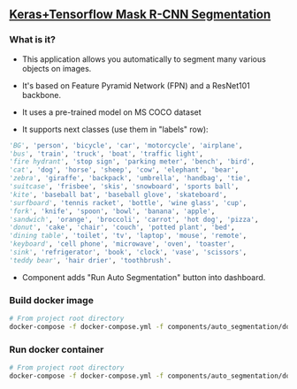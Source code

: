 ## [Keras+Tensorflow Mask R-CNN Segmentation](https://github.com/matterport/Mask_RCNN)

### What is it?
-  This application allows you automatically to segment many various objects on images.
-  It's based on Feature Pyramid Network (FPN) and a ResNet101 backbone.

-  It uses a pre-trained model on MS COCO dataset
-  It supports next classes (use them in "labels" row):
```python
'BG', 'person', 'bicycle', 'car', 'motorcycle', 'airplane',
'bus', 'train', 'truck', 'boat', 'traffic light',
'fire hydrant', 'stop sign', 'parking meter', 'bench', 'bird',
'cat', 'dog', 'horse', 'sheep', 'cow', 'elephant', 'bear',
'zebra', 'giraffe', 'backpack', 'umbrella', 'handbag', 'tie',
'suitcase', 'frisbee', 'skis', 'snowboard', 'sports ball',
'kite', 'baseball bat', 'baseball glove', 'skateboard',
'surfboard', 'tennis racket', 'bottle', 'wine glass', 'cup',
'fork', 'knife', 'spoon', 'bowl', 'banana', 'apple',
'sandwich', 'orange', 'broccoli', 'carrot', 'hot dog', 'pizza',
'donut', 'cake', 'chair', 'couch', 'potted plant', 'bed',
'dining table', 'toilet', 'tv', 'laptop', 'mouse', 'remote',
'keyboard', 'cell phone', 'microwave', 'oven', 'toaster',
'sink', 'refrigerator', 'book', 'clock', 'vase', 'scissors',
'teddy bear', 'hair drier', 'toothbrush'.
```
-  Component adds "Run Auto Segmentation" button into dashboard.


### Build docker image
```bash
# From project root directory
docker-compose -f docker-compose.yml -f components/auto_segmentation/docker-compose.auto_segmentation.yml build
```

### Run docker container
```bash
# From project root directory
docker-compose -f docker-compose.yml -f components/auto_segmentation/docker-compose.auto_segmentation.yml up -d
```
